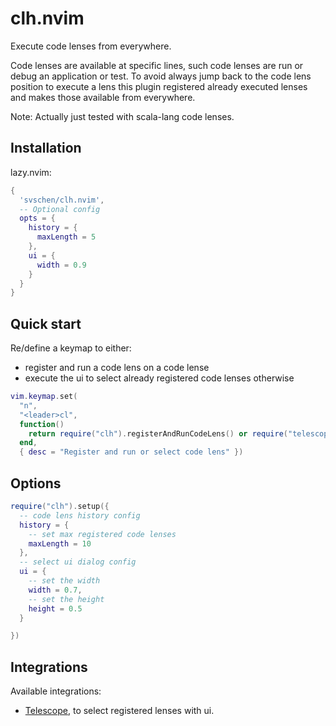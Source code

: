 # clh.nvim
Execute code lenses from everywhere.

Code lenses are available at specific lines, such code lenses are run or debug an application or test. To avoid always jump back to the code lens position to execute a lens this plugin registered already executed lenses and makes those available from everywhere.

Note:
Actually just tested with scala-lang code lenses.

## Installation
lazy.nvim:
```lua
{
  'svschen/clh.nvim',
  -- Optional config
  opts = {
    history = {
      maxLength = 5
    },
    ui = {
      width = 0.9
    }
  } 
}
```

## Quick start
Re/define a keymap to either:
- register and run a code lens on a code lense
- execute the ui to select already registered code lenses otherwise

```lua
vim.keymap.set(
  "n",
  "<leader>cl",
  function()
    return require("clh").registerAndRunCodeLens() or require("telescope").extensions.clh.selectCodeLens()
  end,
  { desc = "Register and run or select code lens" })
```

## Options
```lua
require("clh").setup({
  -- code lens history config
  history = {
    -- set max registered code lenses
    maxLength = 10
  },
  -- select ui dialog config
  ui = {
    -- set the width
    width = 0.7,
    -- set the height
    height = 0.5
  }

})
```

## Integrations
Available integrations:
- [Telescope](https://github.com/nvim-telescope/telescope.nvim), to select registered lenses with ui.
